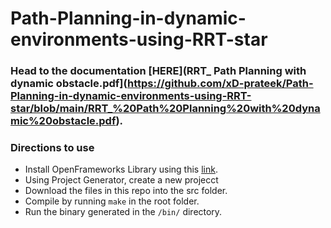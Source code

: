 # Path-Planning-in-dynamic-environments-using-RRT-star

### Head to the documentation [HERE](RRT_ Path Planning with dynamic obstacle.pdf](https://github.com/xD-prateek/Path-Planning-in-dynamic-environments-using-RRT-star/blob/main/RRT_%20Path%20Planning%20with%20dynamic%20obstacle.pdf).

### Directions to use
- Install OpenFrameworks Library using this [link](https://github.com/openframeworks/openFrameworks/blob/master/docs/table_of_contents.md).
- Using Project Generator, create a new projecct
- Download the files in this repo into the src folder.
- Compile by running `make` in the root folder.
- Run the binary generated in the `/bin/` directory.
